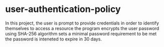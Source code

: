 # user-authentication-policy
In this project, the user is prompt to provide credentials in order to identify themselves to access a resource
the program encrypts the user password using SHA-256 algorithm
sets a minimal password requirement to be met
the password is inteneted to expire in 30 days.
